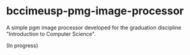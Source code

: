 # bccimeusp-pmg-image-processor
A simple pgm image processor developed for the graduation discipline "Introduction to Computer Science".

(In progress)
